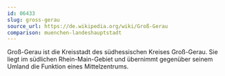```yaml
---
id: 06433
slug: gross-gerau
source_url: https://de.wikipedia.org/wiki/Groß-Gerau
comparison: muenchen-landeshauptstadt
---
```


Groß-Gerau ist die Kreisstadt des südhessischen Kreises Groß-Gerau. Sie liegt im südlichen Rhein-Main-Gebiet und übernimmt gegenüber seinem Umland die Funktion eines Mittelzentrums.
